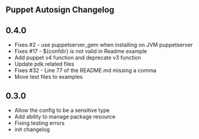 ## Puppet Autosign Changelog

## 0.4.0
* Fixes #2 - use puppetserver_gem when installing on JVM puppetserver
* Fixes #17 - ${confdir} is not valid in Readme example
* Add puppet v4 function and deprecate v3 function 
* Update pdk related files
* Fixes #32 - Line 77 of the README.md missing a comma
* Move test files to examples

## 0.3.0
* Allow the config to be a sensitive type
* Add ability to manage package resource
* Fixing testing errors
* init changelog

